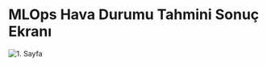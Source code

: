 # MLOps Hava Durumu Tahmini Sonuç Ekranı



![1. Sayfa](https://drive.google.com/drive/folders/1eT6Q7J2C2JAfWMQqD4tWrsQ4DU2jGPyx)
